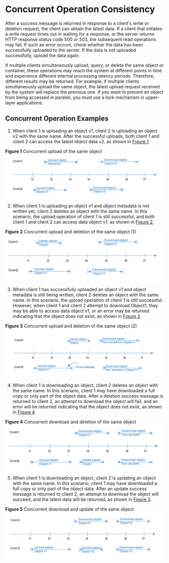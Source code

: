 # Concurrent Operation Consistency<a name="obs_03_0004"></a>

After a success message is returned in response to a client's write or deletion request, the client can obtain the latest data. If a client that initiates a write request times out in waiting for a response, or the server returns HTTP response status code 500 or 503, the subsequent read operations may fail. If such an error occurs, check whether the data has been successfully uploaded to the server. If the data is not uploaded successfully, upload the data again.

If multiple clients simultaneously upload, query, or delete the same object or container, these operations may reach the system at different points in time and experience different internal processing latency periods. Therefore, different results may be returned. For example, if multiple clients simultaneously upload the same object, the latest upload request received by the system will replace the previous one. If you want to prevent an object from being accessed in parallel, you must use a lock mechanism in upper-layer applications.

## Concurrent Operation Examples<a name="section31446668103644"></a>

1. When client 1 is uploading an object v1, client 2 is uploading an object v2 with the same name. After the successful uploads, both client 1 and client 2 can access the latest object data v2, as shown in  [Figure 1](#fig4459805310921).

**Figure  1**  Concurrent upload of the same object<a name="fig4459805310921"></a>  
![](figures/concurrent-upload-of-the-same-object.png "concurrent-upload-of-the-same-object")

2. When client 1 is uploading an object v1 and object metadata is not written yet, client 2 deletes an object with the same name. In this scenario, the upload operation of client 1 is still successful, and both client 1 and client 2 can access data object v1, as shown in  [Figure 2](#fig3299670821312).

**Figure  2**  Concurrent upload and deletion of the same object \(1\)<a name="fig3299670821312"></a>  
![](figures/concurrent-upload-and-deletion-of-the-same-object-(1).png "concurrent-upload-and-deletion-of-the-same-object-(1)")

3. When client 1 has successfully uploaded an object v1 and object metadata is still being written, client 2 deletes an object with the same name. In this scenario, the upload operation of client 1 is still successful. However, when client 1 and client 2 attempt to download Object1, they may be able to access data object v1, or an error may be returned indicating that the object does not exist, as shown in  [Figure 3](#fig25082997203710).

**Figure  3**  Concurrent upload and deletion of the same object \(2\)<a name="fig25082997203710"></a>  
![](figures/concurrent-upload-and-deletion-of-the-same-object-(2).png "concurrent-upload-and-deletion-of-the-same-object-(2)")

4. When client 1 is downloading an object, client 2 deletes an object with the same name. In this scenario, client 1 may have downloaded a full copy or only part of the object data. After a deletion success message is returned to client 2, an attempt to download the object will fail, and an error will be returned indicating that the object does not exist, as shown in  [Figure 4](#fig402823822155).

**Figure  4**  Concurrent download and deletion of the same object<a name="fig402823822155"></a>  
![](figures/concurrent-download-and-deletion-of-the-same-object.png "concurrent-download-and-deletion-of-the-same-object")

5. When client 1 is downloading an object, client 2 is updating an object with the same name. In this scenario, client 1 may have downloaded a full copy or only part of the object data. After an update success message is returned to client 2, an attempt to download the object will succeed, and the latest data will be returned, as shown in  [Figure 5](#fig37505701165838).

**Figure  5**  Concurrent download and update of the same object<a name="fig37505701165838"></a>  
![](figures/concurrent-download-and-update-of-the-same-object.png "concurrent-download-and-update-of-the-same-object")

